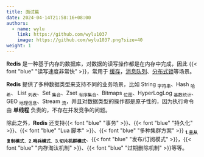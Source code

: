 ```yaml
---
title: 面试篇
date: 2024-04-14T21:58:16+08:00
authors:
  - name: wylu
    link: https://github.com/wylu1037
    image: https://github.com/wylu1037.png?size=40
weight: 1
---
```


**Redis** 是一种基于内存的数据库，对数据的读写操作都是在内存中完成，因此 {{< font "blue" "读写速度非常快" >}}，常用于 <u>缓存</u>，<u>消息队列</u>、<u>分布式锁</u>等场景。

**Redis** 提供了多种数据类型来支持不同的业务场景，比如 String <sub>字符串</sub>、Hash <sub>哈希</sub>、 List <sub>列表</sub>、Set <sub>集合</sub>、Zset <sub>有序集合</sub>、Bitmaps <sub>位图</sub>、HyperLogLog <sub>基数统计</sub>、GEO <sub>地理信息</sub>、Stream <sub>流</sub>，并且对数据类型的操作都是原子性的，因为执行命令由 **单线程** 负责的，不存在并发竞争的问题。

除此之外，**Redis** 还支持{{< font "blue" "事务" >}}、{{< font "blue" "持久化" >}}、{{< font "blue" "Lua 脚本" >}}、{{< font "blue" "多种集群方案" >}} <sub>**1.主从复制模式**、**2.哨兵模式**、**3.切片机群模式**</sub>、{{< font "blue" "发布/订阅模式" >}}，{{< font "blue" "内存淘汰机制" >}}、{{< font "blue" "过期删除机制" >}}等等。
